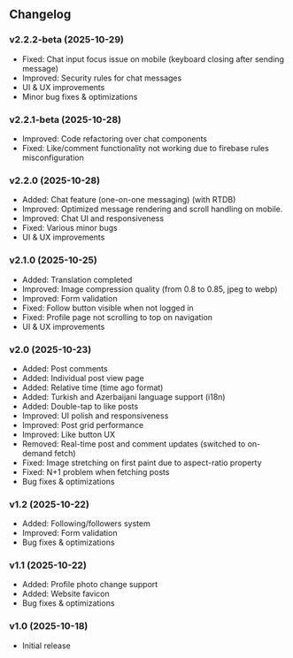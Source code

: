 ## Changelog

### v2.2.2-beta (2025-10-29)
- Fixed: Chat input focus issue on mobile (keyboard closing after sending message)
- Improved: Security rules for chat messages
- UI & UX improvements
- Minor bug fixes & optimizations

### v2.2.1-beta (2025-10-28)
- Improved: Code refactoring over chat components
- Fixed: Like/comment functionality not working due to firebase rules misconfiguration

### v2.2.0 (2025-10-28)
- Added: Chat feature (one-on-one messaging) (with RTDB)
- Improved: Optimized message rendering and scroll handling on mobile.
- Improved: Chat UI and responsiveness
- Fixed: Various minor bugs
- UI & UX improvements

### v2.1.0 (2025-10-25)
- Added: Translation completed
- Improved: Image compression quality (from 0.8 to 0.85, jpeg to webp)
- Improved: Form validation
- Fixed: Follow button visible when not logged in
- Fixed: Profile page not scrolling to top on navigation
- UI & UX improvements

### v2.0 (2025-10-23)
- Added: Post comments
- Added: Individual post view page
- Added: Relative time (time ago format)
- Added: Turkish and Azerbaijani language support (i18n)
- Added: Double-tap to like posts
- Improved: UI polish and responsiveness
- Improved: Post grid performance
- Improved: Like button UX
- Removed: Real-time post and comment updates (switched to on-demand fetch)
- Fixed: Image stretching on first paint due to aspect-ratio property
- Fixed: N+1 problem when fetching posts
- Bug fixes & optimizations

### v1.2 (2025-10-22)
- Added: Following/followers system
- Improved: Form validation
- Bug fixes & optimizations

### v1.1 (2025-10-22)
- Added: Profile photo change support
- Added: Website favicon
- Bug fixes & optimizations

### v1.0 (2025-10-18)
- Initial release